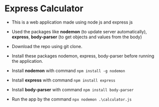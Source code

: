 # Express Calculator

- This is a web application made using node js and express js

- Used the packages like **nodemon** (to update server automatically), **express**, **body-parser** (to get objects and values from the 
body)

- Download the repo using git clone.

- Install these packages nodemon, express, body-parser before running the application.

- Install **nodemon** with command ```npm install -g nodemon```

- Install **express** with command ```npm install express```

- Install **body-parser** with command ```npm install body-parser```

- Run the app by the command ```npx nodemon .\calculator.js```


